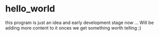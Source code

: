 # hello_world

this program is just an idea and early development stage now ...
Will be adding more content to it onces we get something worth telling ;)
